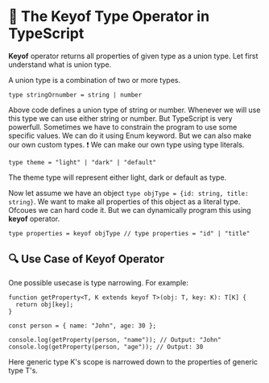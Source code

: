 # :link: The Keyof Type Operator in TypeScript

**Keyof** operator returns all properties of given type as a union type.
Let first understand what is union type.

A union type is a combination of two or more types.

`type stringOrnumber = string | number`

Above code defines a union type of string or number. Whenever we will use this type we can use either string or number. But TypeScript is very powerfull. Sometimes we have to constrain the program to use some specific values. We can do it using Enum keyword. But we can also make our own custom types.
:heavy_exclamation_mark: We can make our own type using type literals.

`type theme = "light" | "dark" | "default"`

The theme type will represent either light, dark or default as type.

Now let assume we have an object `type objType = {id: string, title: string}`. We want to make all properties of this object as a literal type. Ofcoues we can hard code it. But we can dynamically program this using **keyof** operator.

```
type properties = keyof objType // type properties = "id" | "title"
```

## :mag: Use Case of Keyof Operator

One possible usecase is type narrowing. For example:

```
function getProperty<T, K extends keyof T>(obj: T, key: K): T[K] {
  return obj[key];
}

const person = { name: "John", age: 30 };

console.log(getProperty(person, "name")); // Output: "John"
console.log(getProperty(person, "age")); // Output: 30
```

Here generic type K's scope is narrowed down to the properties of generic type T's.
